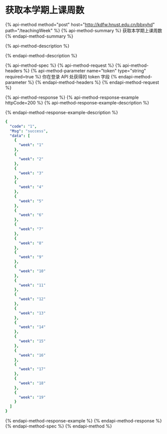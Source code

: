 # 获取本学期上课周数

{% api-method method="post" host="http://kdfw.hnust.edu.cn/bbxyhd" path="/teachingWeek" %}
{% api-method-summary %}
获取本学期上课周数
{% endapi-method-summary %}

{% api-method-description %}

{% endapi-method-description %}

{% api-method-spec %}
{% api-method-request %}
{% api-method-headers %}
{% api-method-parameter name="token" type="string" required=true %}
你在登录 API 处获得的 token 字段
{% endapi-method-parameter %}
{% endapi-method-headers %}
{% endapi-method-request %}

{% api-method-response %}
{% api-method-response-example httpCode=200 %}
{% api-method-response-example-description %}

{% endapi-method-response-example-description %}

```yaml
{
  "code": "1",
  "Msg": "success",
  "data": [
    {
      "week": "1"
    },
    {
      "week": "2"
    },
    {
      "week": "3"
    },
    {
      "week": "4"
    },
    {
      "week": "5"
    },
    {
      "week": "6"
    },
    {
      "week": "7"
    },
    {
      "week": "8"
    },
    {
      "week": "9"
    },
    {
      "week": "10"
    },
    {
      "week": "11"
    },
    {
      "week": "12"
    },
    {
      "week": "13"
    },
    {
      "week": "14"
    },
    {
      "week": "15"
    },
    {
      "week": "16"
    },
    {
      "week": "17"
    },
    {
      "week": "18"
    },
    {
      "week": "19"
    }
  ]
}
```
{% endapi-method-response-example %}
{% endapi-method-response %}
{% endapi-method-spec %}
{% endapi-method %}




